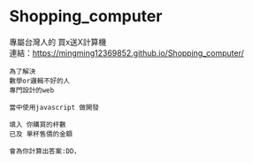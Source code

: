 # Shopping_computer
專屬台灣人的 買x送X計算機<br>
連結：https://mingming12369852.github.io/Shopping_computer/

```
為了解決
數學or邏輯不好的人
專門設計的web

當中使用javascript 做開發

填入 你購買的杯數
已及 單杯售價的金額

會為你計算出答案:DD，
```


